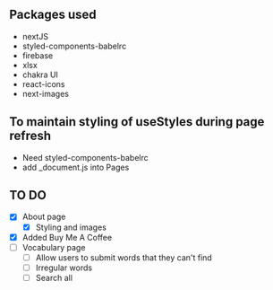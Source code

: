 ## Packages used

- nextJS
- styled-components-babelrc
- firebase
- xlsx
- chakra UI
- react-icons
- next-images

## To maintain styling of useStyles during page refresh

- Need styled-components-babelrc
- add \_document.js into Pages

## TO DO

- [x] About page
  - [x] Styling and images
- [x] Added Buy Me A Coffee
- [ ] Vocabulary page
  - [ ] Allow users to submit words that they can't find
  - [ ] Irregular words
  - [ ] Search all
